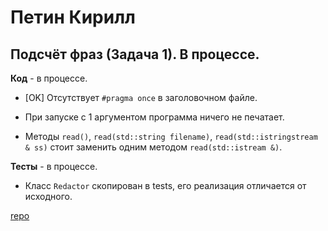 # Петин Кирилл

## Подсчёт фраз (Задача 1). В процессе.

**Код** - в процессе.

- [OK] Отсутствует `#pragma once` в заголовочном файле.

- При запуске с 1 аргументом программа ничего не печатает.

- Методы `read()`, `read(std::string filename)`, `read(std::istringstream & ss)` стоит заменить одним методом `read(std::istream &)`. 

**Тесты** - в процессе.

- Класс `Redactor` скопирован в tests, его реализация отличается от исходного.

[repo](https://bitbucket.org/petin_oop/task1.git)
